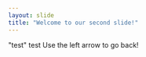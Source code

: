 ```yaml
---
layout: slide
title: "Welcome to our second slide!"
---
```

"test" test
Use the left arrow to go back!
